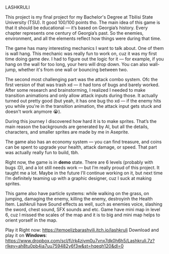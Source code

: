 LASHKRULI

This project is my final project for my Bachelor's Degree at Tbilisi State University (TSU). It good 100/100 points tho.
The main idea of this game is that it should be educational — it’s based on Georgia’s history. Every chapter represents one century of Georgia’s past. So the enemies, environment, and all the elements reflect how things were during that time.

The game has many interesting mechanics I want to talk about. One of them is wall hang. This mechanic was really fun to work on, cuz it was my first time doing game dev. I had to figure out the logic for it — for example, if you hang on the wall for too long, your hero will drop down. You can also wall-jump, whether it's from one wall or bouncing between two.

The second most challenging part was the attack combo system. Ofc the first version of that was trash xd — it had tons of bugs and barely worked. After some research and brainstorming, I realized I needed to make transition animations and only allow attack inputs during those. It actually turned out pretty good (but yeah, it has one bug tho xd — if the enemy hits you while you're in the transition animation, the attack input gets stuck and doesn't work anymore 😭).

During this journey I discovered how hard it is to make sprites. That’s the main reason the backgrounds are generated by AI, but all the details, characters, and smaller sprites are made by me in Aseprite.

The game also has an economy system — you can find treasure, and coins can be spent to upgrade your health, attack damage, or speed. That part was actually really fun to build, tbh.

Right now, the game is in **demo** state. There are 6 levels (probably with bugs :D), and a lot still needs work — but I’m really proud of this project. It taught me a lot.
Maybe in the future I’ll continue working on it, but next time I’m definitely teaming up with a graphic designer, cuz I suck at making sprites.

This game also have particle systems: while walking on the grass, on jumping, damaging the enemy, killing the enemy, destroyinh the Health Item.
Lashkruli have Sound effects as well, such as enemies voice, slashing the sword, chest sound, SFX sounds and etc.
Game have mini map in level 6, cuz I missed the scales of the map and it is to big and mini map helps to orient yorself in the map.

Play it Right now: https://temoelizbarashvili.itch.io/lashkruli
Download and play it on **Windows**: https://www.dropbox.com/scl/fi/rk4zjvm0u7vnx7dk0h6h5/Lashkruli.7z?rlkey=ah8tu0pb4ia7uu759482y6f3w&st=hqeqh120&dl=0
